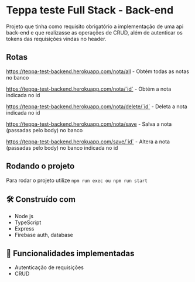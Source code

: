 # Teppa teste Full Stack - Back-end

Projeto que tinha como requisito obrigatório a implementação de uma api back-end e que realizasse as operações de CRUD, além de autenticar os tokens das requisições vindas no header.

## Rotas

https://teppa-test-backend.herokuapp.com/nota/all - Obtém todas as notas no banco 

https://teppa-test-backend.herokuapp.com/nota/`id` - Obtém a nota indicada no id

https://teppa-test-backend.herokuapp.com/nota/delete/`id` - Deleta a nota indicada no id

https://teppa-test-backend.herokuapp.com/nota/save - Salva a nota (passadas pelo body) no banco 

https://teppa-test-backend.herokuapp.com/save/`id` - Altera a nota (passadas pelo body) no banco indicada no id 


## Rodando o projeto
Para rodar o projeto utilize `npm run exec ou npm run start`

## 🛠️ Construído com

* Node js
* TypeScript
* Express
* Firebase auth, database

## 🚀 Funcionalidades implementadas

* Autenticação de requisições
* CRUD

<!--
## 📄 Screenshots

Este projeto está sob a licença (sua licença) - veja o arquivo [LICENSE.md](https://github.com/usuario/projeto/licenca) para detalhes.
-->
